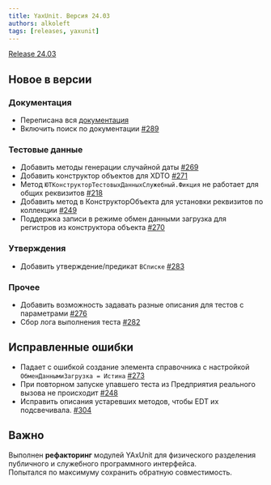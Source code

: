 ```yaml
---
title: YaxUnit. Версия 24.03
authors: alkoleft
tags: [releases, yaxunit]
---
```


[Release 24.03](https://github.com/bia-technologies/yaxunit/releases/tag/24.03)

## Новое в версии

### Документация

* Переписана вся [документация](https://bia-technologies.github.io/yaxunit/)
* Включить поиск по документации [#289](https://github.com/bia-technologies/yaxunit/issues/289)

### Тестовые данные

* Добавить методы генерации случайной даты [#269](https://github.com/bia-technologies/yaxunit/issues/269)
* Добавить конструктор объектов для XDTO [#271](https://github.com/bia-technologies/yaxunit/issues/271)
* Метод `ЮТКонструкторТестовыхДанныхСлужебный.Фикция` не работает для общих реквизитов [#218](https://github.com/bia-technologies/yaxunit/issues/218)
* Добавить метод в КонструкторОбъекта для установки реквизитов по коллекции [#249](https://github.com/bia-technologies/yaxunit/issues/249)
* Поддержка записи в режиме обмен данными загрузка для регистров из конструктора объекта [#270](https://github.com/bia-technologies/yaxunit/issues/270)

### Утверждения

* Добавить утверждение/предикат `ВСписке` [#283](https://github.com/bia-technologies/yaxunit/issues/283)

### Прочее

* Добавить возможность задавать разные описания для тестов с параметрами [#276](https://github.com/bia-technologies/yaxunit/issues/276)
* Сбор лога выполнения теста [#282](https://github.com/bia-technologies/yaxunit/issues/282)

## Исправленные ошибки

* Падает с ошибкой создание элемента справочника с настройкой `ОбменДаннымиЗагрузка = Истина` [#273](https://github.com/bia-technologies/yaxunit/issues/273)
* При повторном запуске упавшего теста из Предприятия реального вызова не происходит [#248](https://github.com/bia-technologies/yaxunit/issues/248)
* Исправить описания устаревших методов, чтобы EDT их подсвечивала. [#304](https://github.com/bia-technologies/yaxunit/issues/304)

## Важно

Выполнен **рефакторинг** модулей YAxUnit для физического разделения публичного и служебного программного интерфейса.  
Попытался по максимуму сохранить обратную совместимость.
